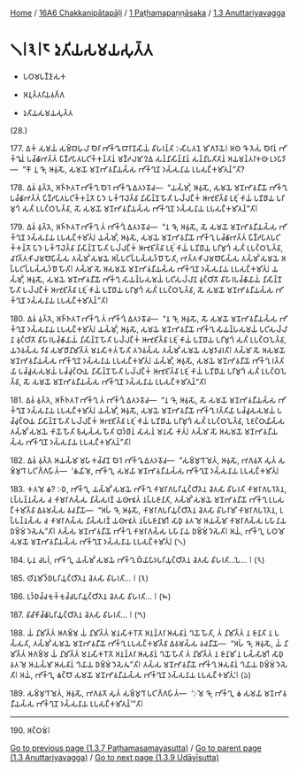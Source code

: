 
[Home](/) / [16A6 Chakkanipātapāḷi](../...md) / [1 Paṭhamapaṇṇāsaka](...md) / [1.3 Anuttariyavagga](../16A6/1/1.3.md)

# 𑁧𑁇𑁩𑁇𑁮 𑀤𑀼𑀢𑀺𑀬𑀲𑀫𑀬𑀲𑀼𑀢𑁆𑀢

* 𑀧𑀞𑀫𑀧𑀡𑁆𑀡𑀸𑀲𑀓

* 𑀅𑀦𑀼𑀢𑁆𑀢𑀭𑀺𑀬𑀯𑀕𑁆𑀕

* 𑀤𑀼𑀢𑀺𑀬𑀲𑀫𑀬𑀲𑀼𑀢𑁆𑀢

(28.)

177\. 𑀏𑀓𑀁 𑀲𑀫𑀬𑀁 𑀲𑀫𑁆𑀩𑀳𑀼𑀮𑀸 𑀣𑁂𑀭𑀸 𑀪𑀺𑀓𑁆𑀔𑀽 𑀩𑀸𑀭𑀸𑀡𑀲𑀺𑀬𑀁 𑀯𑀺𑀳𑀭𑀦𑁆𑀢𑀺 𑀇𑀲𑀺𑀧𑀢𑀦𑁂 𑀫𑀺𑀕𑀤𑀸𑀬𑁂𑁇 𑀅𑀣 𑀔𑁄 𑀢𑁂𑀲𑀁 𑀣𑁂𑀭𑀸𑀦𑀁 𑀪𑀺𑀓𑁆𑀔𑀽𑀦𑀁 𑀧𑀘𑁆𑀙𑀸𑀪𑀢𑁆𑀢𑀁 𑀧𑀺𑀡𑁆𑀟𑀧𑀸𑀢𑀧𑀝𑀺𑀓𑁆𑀓𑀦𑁆𑀢𑀸𑀦𑀁 𑀫𑀡𑁆𑀟𑀮𑀫𑀸𑀍𑀏 𑀲𑀦𑁆𑀦𑀺𑀲𑀺𑀦𑁆𑀦𑀸𑀦𑀁 𑀲𑀦𑁆𑀦𑀺𑀧𑀢𑀺𑀢𑀸𑀦𑀁 𑀅𑀬𑀫𑀦𑁆𑀢𑀭𑀸𑀓𑀣𑀸 𑀉𑀤𑀧𑀸𑀤𑀺—  “𑀓𑁄 𑀦𑀼 𑀔𑁄, 𑀆𑀯𑀼𑀲𑁄, 𑀲𑀫𑀬𑁄 𑀫𑀦𑁄𑀪𑀸𑀯𑀦𑀻𑀬𑀲𑁆𑀲 𑀪𑀺𑀓𑁆𑀔𑀼𑀦𑁄 𑀤𑀲𑁆𑀲𑀦𑀸𑀬 𑀉𑀧𑀲𑀗𑁆𑀓𑀫𑀺𑀢𑀼𑀦𑁆”𑀢𑀺?

178\. 𑀏𑀯𑀁 𑀯𑀼𑀢𑁆𑀢𑁂, 𑀅𑀜𑁆𑀜𑀢𑀭𑁄 𑀪𑀺𑀓𑁆𑀔𑀼 𑀣𑁂𑀭𑁂 𑀪𑀺𑀓𑁆𑀔𑀽 𑀏𑀢𑀤𑀯𑁄𑀘—  “𑀬𑀲𑁆𑀫𑀺𑀁, 𑀆𑀯𑀼𑀲𑁄, 𑀲𑀫𑀬𑁂 𑀫𑀦𑁄𑀪𑀸𑀯𑀦𑀻𑀬𑁄 𑀪𑀺𑀓𑁆𑀔𑀼 𑀧𑀘𑁆𑀙𑀸𑀪𑀢𑁆𑀢𑀁 𑀧𑀺𑀡𑁆𑀟𑀧𑀸𑀢𑀧𑀝𑀺𑀓𑁆𑀓𑀦𑁆𑀢𑁄 𑀧𑀸𑀤𑁂 𑀧𑀓𑁆𑀔𑀸𑀮𑁂𑀢𑁆𑀯𑀸 𑀦𑀺𑀲𑀺𑀦𑁆𑀦𑁄 𑀳𑁄𑀢𑀺 𑀧𑀮𑁆𑀮𑀗𑁆𑀓𑀁 𑀆𑀪𑀼𑀚𑀺𑀢𑁆𑀯𑀸 𑀉𑀚𑀼𑀁 𑀓𑀸𑀬𑀁 𑀧𑀡𑀺𑀥𑀸𑀬 𑀧𑀭𑀺𑀫𑀼𑀔𑀁 𑀲𑀢𑀺𑀁 𑀉𑀧𑀝𑁆𑀞𑀧𑁂𑀢𑁆𑀯𑀸, 𑀲𑁄 𑀲𑀫𑀬𑁄 𑀫𑀦𑁄𑀪𑀸𑀯𑀦𑀻𑀬𑀲𑁆𑀲 𑀪𑀺𑀓𑁆𑀔𑀼𑀦𑁄 𑀤𑀲𑁆𑀲𑀦𑀸𑀬 𑀉𑀧𑀲𑀗𑁆𑀓𑀫𑀺𑀢𑀼𑀦𑁆”𑀢𑀺𑁇

179\. 𑀏𑀯𑀁 𑀯𑀼𑀢𑁆𑀢𑁂, 𑀅𑀜𑁆𑀜𑀢𑀭𑁄 𑀪𑀺𑀓𑁆𑀔𑀼 𑀢𑀁 𑀪𑀺𑀓𑁆𑀔𑀼𑀁 𑀏𑀢𑀤𑀯𑁄𑀘—  “𑀦 𑀔𑁄, 𑀆𑀯𑀼𑀲𑁄, 𑀲𑁄 𑀲𑀫𑀬𑁄 𑀫𑀦𑁄𑀪𑀸𑀯𑀦𑀻𑀬𑀲𑁆𑀲 𑀪𑀺𑀓𑁆𑀔𑀼𑀦𑁄 𑀤𑀲𑁆𑀲𑀦𑀸𑀬 𑀉𑀧𑀲𑀗𑁆𑀓𑀫𑀺𑀢𑀼𑀁𑁇 𑀬𑀲𑁆𑀫𑀺𑀁, 𑀆𑀯𑀼𑀲𑁄, 𑀲𑀫𑀬𑁂 𑀫𑀦𑁄𑀪𑀸𑀯𑀦𑀻𑀬𑁄 𑀪𑀺𑀓𑁆𑀔𑀼 𑀧𑀘𑁆𑀙𑀸𑀪𑀢𑁆𑀢𑀁 𑀧𑀺𑀡𑁆𑀟𑀧𑀸𑀢𑀧𑀝𑀺𑀓𑁆𑀓𑀦𑁆𑀢𑁄 𑀧𑀸𑀤𑁂 𑀧𑀓𑁆𑀔𑀸𑀮𑁂𑀢𑁆𑀯𑀸 𑀦𑀺𑀲𑀺𑀦𑁆𑀦𑁄 𑀳𑁄𑀢𑀺 𑀧𑀮𑁆𑀮𑀗𑁆𑀓𑀁 𑀆𑀪𑀼𑀚𑀺𑀢𑁆𑀯𑀸 𑀉𑀚𑀼𑀁 𑀓𑀸𑀬𑀁 𑀧𑀡𑀺𑀥𑀸𑀬 𑀧𑀭𑀺𑀫𑀼𑀔𑀁 𑀲𑀢𑀺𑀁 𑀉𑀧𑀝𑁆𑀞𑀧𑁂𑀢𑁆𑀯𑀸, 𑀘𑀸𑀭𑀺𑀢𑁆𑀢𑀓𑀺𑀮𑀫𑀣𑁄𑀧𑀺𑀲𑁆𑀲 𑀢𑀲𑁆𑀫𑀺𑀁 𑀲𑀫𑀬𑁂 𑀅𑀧𑁆𑀧𑀝𑀺𑀧𑁆𑀧𑀲𑁆𑀲𑀤𑁆𑀥𑁄 𑀳𑁄𑀢𑀺, 𑀪𑀢𑁆𑀢𑀓𑀺𑀮𑀫𑀣𑁄𑀧𑀺𑀲𑁆𑀲 𑀢𑀲𑁆𑀫𑀺𑀁 𑀲𑀫𑀬𑁂 𑀅𑀧𑁆𑀧𑀝𑀺𑀧𑁆𑀧𑀲𑁆𑀲𑀤𑁆𑀥𑁄 𑀳𑁄𑀢𑀺𑁇 𑀢𑀲𑁆𑀫𑀸 𑀲𑁄 𑀅𑀲𑀫𑀬𑁄 𑀫𑀦𑁄𑀪𑀸𑀯𑀦𑀻𑀬𑀲𑁆𑀲 𑀪𑀺𑀓𑁆𑀔𑀼𑀦𑁄 𑀤𑀲𑁆𑀲𑀦𑀸𑀬 𑀉𑀧𑀲𑀗𑁆𑀓𑀫𑀺𑀢𑀼𑀁𑁇 𑀬𑀲𑁆𑀫𑀺𑀁, 𑀆𑀯𑀼𑀲𑁄, 𑀲𑀫𑀬𑁂 𑀫𑀦𑁄𑀪𑀸𑀯𑀦𑀻𑀬𑁄 𑀪𑀺𑀓𑁆𑀔𑀼 𑀲𑀸𑀬𑀦𑁆𑀳𑀲𑀫𑀬𑀁 𑀧𑀝𑀺𑀲𑀮𑁆𑀮𑀸𑀦𑀸 𑀯𑀼𑀝𑁆𑀞𑀺𑀢𑁄 𑀯𑀺𑀳𑀸𑀭𑀧𑀘𑁆𑀙𑀸𑀬𑀸𑀬𑀁 𑀦𑀺𑀲𑀺𑀦𑁆𑀦𑁄 𑀳𑁄𑀢𑀺 𑀧𑀮𑁆𑀮𑀗𑁆𑀓𑀁 𑀆𑀪𑀼𑀚𑀺𑀢𑁆𑀯𑀸 𑀉𑀚𑀼𑀁 𑀓𑀸𑀬𑀁 𑀧𑀡𑀺𑀥𑀸𑀬 𑀧𑀭𑀺𑀫𑀼𑀔𑀁 𑀲𑀢𑀺𑀁 𑀉𑀧𑀝𑁆𑀞𑀧𑁂𑀢𑁆𑀯𑀸, 𑀲𑁄 𑀲𑀫𑀬𑁄 𑀫𑀦𑁄𑀪𑀸𑀯𑀦𑀻𑀬𑀲𑁆𑀲 𑀪𑀺𑀓𑁆𑀔𑀼𑀦𑁄 𑀤𑀲𑁆𑀲𑀦𑀸𑀬 𑀉𑀧𑀲𑀗𑁆𑀓𑀫𑀺𑀢𑀼𑀦𑁆”𑀢𑀺𑁇

180\. 𑀏𑀯𑀁 𑀯𑀼𑀢𑁆𑀢𑁂, 𑀅𑀜𑁆𑀜𑀢𑀭𑁄 𑀪𑀺𑀓𑁆𑀔𑀼 𑀢𑀁 𑀪𑀺𑀓𑁆𑀔𑀼𑀁 𑀏𑀢𑀤𑀯𑁄𑀘—  “𑀦 𑀔𑁄, 𑀆𑀯𑀼𑀲𑁄, 𑀲𑁄 𑀲𑀫𑀬𑁄 𑀫𑀦𑁄𑀪𑀸𑀯𑀦𑀻𑀬𑀲𑁆𑀲 𑀪𑀺𑀓𑁆𑀔𑀼𑀦𑁄 𑀤𑀲𑁆𑀲𑀦𑀸𑀬 𑀉𑀧𑀲𑀗𑁆𑀓𑀫𑀺𑀢𑀼𑀁𑁇 𑀬𑀲𑁆𑀫𑀺𑀁, 𑀆𑀯𑀼𑀲𑁄, 𑀲𑀫𑀬𑁂 𑀫𑀦𑁄𑀪𑀸𑀯𑀦𑀻𑀬𑁄 𑀪𑀺𑀓𑁆𑀔𑀼 𑀲𑀸𑀬𑀦𑁆𑀳𑀲𑀫𑀬𑀁 𑀧𑀝𑀺𑀲𑀮𑁆𑀮𑀸𑀦𑀸 𑀯𑀼𑀝𑁆𑀞𑀺𑀢𑁄 𑀯𑀺𑀳𑀸𑀭𑀧𑀘𑁆𑀙𑀸𑀬𑀸𑀬𑀁 𑀦𑀺𑀲𑀺𑀦𑁆𑀦𑁄 𑀳𑁄𑀢𑀺 𑀧𑀮𑁆𑀮𑀗𑁆𑀓𑀁 𑀆𑀪𑀼𑀚𑀺𑀢𑁆𑀯𑀸 𑀉𑀚𑀼𑀁 𑀓𑀸𑀬𑀁 𑀧𑀡𑀺𑀥𑀸𑀬 𑀧𑀭𑀺𑀫𑀼𑀔𑀁 𑀲𑀢𑀺𑀁 𑀉𑀧𑀝𑁆𑀞𑀧𑁂𑀢𑁆𑀯𑀸, 𑀬𑀤𑁂𑀯𑀲𑁆𑀲 𑀤𑀺𑀯𑀸 𑀲𑀫𑀸𑀥𑀺𑀦𑀺𑀫𑀺𑀢𑁆𑀢𑀁 𑀫𑀦𑀲𑀺𑀓𑀢𑀁 𑀳𑁄𑀢𑀺 𑀢𑀤𑁂𑀯𑀲𑁆𑀲 𑀢𑀲𑁆𑀫𑀺𑀁 𑀲𑀫𑀬𑁂 𑀲𑀫𑀼𑀤𑀸𑀘𑀭𑀢𑀺𑁇 𑀢𑀲𑁆𑀫𑀸 𑀲𑁄 𑀅𑀲𑀫𑀬𑁄 𑀫𑀦𑁄𑀪𑀸𑀯𑀦𑀻𑀬𑀲𑁆𑀲 𑀪𑀺𑀓𑁆𑀔𑀼𑀦𑁄 𑀤𑀲𑁆𑀲𑀦𑀸𑀬 𑀉𑀧𑀲𑀗𑁆𑀓𑀫𑀺𑀢𑀼𑀁𑁇 𑀬𑀲𑁆𑀫𑀺𑀁, 𑀆𑀯𑀼𑀲𑁄, 𑀲𑀫𑀬𑁂 𑀫𑀦𑁄𑀪𑀸𑀯𑀦𑀻𑀬𑁄 𑀪𑀺𑀓𑁆𑀔𑀼 𑀭𑀢𑁆𑀢𑀺𑀬𑀸 𑀧𑀘𑁆𑀘𑀽𑀲𑀲𑀫𑀬𑀁 𑀧𑀘𑁆𑀘𑀼𑀝𑁆𑀞𑀸𑀬 𑀦𑀺𑀲𑀺𑀦𑁆𑀦𑁄 𑀳𑁄𑀢𑀺 𑀧𑀮𑁆𑀮𑀗𑁆𑀓𑀁 𑀆𑀪𑀼𑀚𑀺𑀢𑁆𑀯𑀸 𑀉𑀚𑀼𑀁 𑀓𑀸𑀬𑀁 𑀧𑀡𑀺𑀥𑀸𑀬 𑀧𑀭𑀺𑀫𑀼𑀔𑀁 𑀲𑀢𑀺𑀁 𑀉𑀧𑀝𑁆𑀞𑀧𑁂𑀢𑁆𑀯𑀸, 𑀲𑁄 𑀲𑀫𑀬𑁄 𑀫𑀦𑁄𑀪𑀸𑀯𑀦𑀻𑀬𑀲𑁆𑀲 𑀪𑀺𑀓𑁆𑀔𑀼𑀦𑁄 𑀤𑀲𑁆𑀲𑀦𑀸𑀬 𑀉𑀧𑀲𑀗𑁆𑀓𑀫𑀺𑀢𑀼𑀦𑁆”𑀢𑀺𑁇

181\. 𑀏𑀯𑀁 𑀯𑀼𑀢𑁆𑀢𑁂, 𑀅𑀜𑁆𑀜𑀢𑀭𑁄 𑀪𑀺𑀓𑁆𑀔𑀼 𑀢𑀁 𑀪𑀺𑀓𑁆𑀔𑀼𑀁 𑀏𑀢𑀤𑀯𑁄𑀘—  “𑀦 𑀔𑁄, 𑀆𑀯𑀼𑀲𑁄, 𑀲𑁄 𑀲𑀫𑀬𑁄 𑀫𑀦𑁄𑀪𑀸𑀯𑀦𑀻𑀬𑀲𑁆𑀲 𑀪𑀺𑀓𑁆𑀔𑀼𑀦𑁄 𑀤𑀲𑁆𑀲𑀦𑀸𑀬 𑀉𑀧𑀲𑀗𑁆𑀓𑀫𑀺𑀢𑀼𑀁𑁇 𑀬𑀲𑁆𑀫𑀺𑀁, 𑀆𑀯𑀼𑀲𑁄, 𑀲𑀫𑀬𑁂 𑀫𑀦𑁄𑀪𑀸𑀯𑀦𑀻𑀬𑁄 𑀪𑀺𑀓𑁆𑀔𑀼 𑀭𑀢𑁆𑀢𑀺𑀬𑀸 𑀧𑀘𑁆𑀘𑀽𑀲𑀲𑀫𑀬𑀁 𑀧𑀘𑁆𑀘𑀼𑀝𑁆𑀞𑀸𑀬 𑀦𑀺𑀲𑀺𑀦𑁆𑀦𑁄 𑀳𑁄𑀢𑀺 𑀧𑀮𑁆𑀮𑀗𑁆𑀓𑀁 𑀆𑀪𑀼𑀚𑀺𑀢𑁆𑀯𑀸 𑀉𑀚𑀼𑀁 𑀓𑀸𑀬𑀁 𑀧𑀡𑀺𑀥𑀸𑀬 𑀧𑀭𑀺𑀫𑀼𑀔𑀁 𑀲𑀢𑀺𑀁 𑀉𑀧𑀝𑁆𑀞𑀧𑁂𑀢𑁆𑀯𑀸, 𑀑𑀚𑀝𑁆𑀞𑀸𑀬𑀺𑀲𑁆𑀲 𑀢𑀲𑁆𑀫𑀺𑀁 𑀲𑀫𑀬𑁂 𑀓𑀸𑀬𑁄 𑀳𑁄𑀢𑀺 𑀨𑀸𑀲𑀼𑀲𑁆𑀲 𑀳𑁄𑀢𑀺 𑀩𑀼𑀤𑁆𑀥𑀸𑀦𑀁 𑀲𑀸𑀲𑀦𑀁 𑀫𑀦𑀲𑀺 𑀓𑀸𑀢𑀼𑀁𑁇 𑀢𑀲𑁆𑀫𑀸 𑀲𑁄 𑀅𑀲𑀫𑀬𑁄 𑀫𑀦𑁄𑀪𑀸𑀯𑀦𑀻𑀬𑀲𑁆𑀲 𑀪𑀺𑀓𑁆𑀔𑀼𑀦𑁄 𑀤𑀲𑁆𑀲𑀦𑀸𑀬 𑀉𑀧𑀲𑀗𑁆𑀓𑀫𑀺𑀢𑀼𑀦𑁆”𑀢𑀺𑁇

182\. 𑀏𑀯𑀁 𑀯𑀼𑀢𑁆𑀢𑁂 𑀆𑀬𑀲𑁆𑀫𑀸 𑀫𑀳𑀸𑀓𑀘𑁆𑀘𑀸𑀦𑁄 𑀣𑁂𑀭𑁂 𑀪𑀺𑀓𑁆𑀔𑀽 𑀏𑀢𑀤𑀯𑁄𑀘—  “𑀲𑀫𑁆𑀫𑀼𑀔𑀸 𑀫𑁂𑀢𑀁, 𑀆𑀯𑀼𑀲𑁄, 𑀪𑀕𑀯𑀢𑁄 𑀲𑀼𑀢𑀁 𑀲𑀫𑁆𑀫𑀼𑀔𑀸 𑀧𑀝𑀺𑀕𑁆𑀕𑀳𑀺𑀢𑀁—  ‘𑀙𑀬𑀺𑀫𑁂, 𑀪𑀺𑀓𑁆𑀔𑀼, 𑀲𑀫𑀬𑀸 𑀫𑀦𑁄𑀪𑀸𑀯𑀦𑀻𑀬𑀲𑁆𑀲 𑀪𑀺𑀓𑁆𑀔𑀼𑀦𑁄 𑀤𑀲𑁆𑀲𑀦𑀸𑀬 𑀉𑀧𑀲𑀗𑁆𑀓𑀫𑀺𑀢𑀼𑀁𑁇

183\. 𑀓𑀢𑀫𑁂 𑀙? 𑀇𑀥, 𑀪𑀺𑀓𑁆𑀔𑀼, 𑀬𑀲𑁆𑀫𑀺𑀁 𑀲𑀫𑀬𑁂 𑀪𑀺𑀓𑁆𑀔𑀼 𑀓𑀸𑀫𑀭𑀸𑀕𑀧𑀭𑀺𑀬𑀼𑀝𑁆𑀞𑀺𑀢𑁂𑀦 𑀘𑁂𑀢𑀲𑀸 𑀯𑀺𑀳𑀭𑀢𑀺 𑀓𑀸𑀫𑀭𑀸𑀕𑀧𑀭𑁂𑀢𑁂𑀦, 𑀉𑀧𑁆𑀧𑀦𑁆𑀦𑀲𑁆𑀲 𑀘 𑀓𑀸𑀫𑀭𑀸𑀕𑀲𑁆𑀲 𑀦𑀺𑀲𑁆𑀲𑀭𑀡𑀁 𑀬𑀣𑀸𑀪𑀽𑀢𑀁 𑀦𑀧𑁆𑀧𑀚𑀸𑀦𑀸𑀢𑀺, 𑀢𑀲𑁆𑀫𑀺𑀁 𑀲𑀫𑀬𑁂 𑀫𑀦𑁄𑀪𑀸𑀯𑀦𑀻𑀬𑁄 𑀪𑀺𑀓𑁆𑀔𑀼 𑀉𑀧𑀲𑀗𑁆𑀓𑀫𑀺𑀢𑁆𑀯𑀸 𑀏𑀯𑀫𑀲𑁆𑀲 𑀯𑀘𑀦𑀻𑀬𑁄—  “𑀅𑀳𑀁 𑀔𑁄, 𑀆𑀯𑀼𑀲𑁄, 𑀓𑀸𑀫𑀭𑀸𑀕𑀧𑀭𑀺𑀬𑀼𑀝𑁆𑀞𑀺𑀢𑁂𑀦 𑀘𑁂𑀢𑀲𑀸 𑀯𑀺𑀳𑀭𑀸𑀫𑀺 𑀓𑀸𑀫𑀭𑀸𑀕𑀧𑀭𑁂𑀢𑁂𑀦, 𑀉𑀧𑁆𑀧𑀦𑁆𑀦𑀲𑁆𑀲 𑀘 𑀓𑀸𑀫𑀭𑀸𑀕𑀲𑁆𑀲 𑀦𑀺𑀲𑁆𑀲𑀭𑀡𑀁 𑀬𑀣𑀸𑀪𑀽𑀢𑀁 𑀦𑀧𑁆𑀧𑀚𑀸𑀦𑀸𑀫𑀺𑁇 𑀲𑀸𑀥𑀼 𑀯𑀢 𑀫𑁂 𑀆𑀬𑀲𑁆𑀫𑀸 𑀓𑀸𑀫𑀭𑀸𑀕𑀲𑁆𑀲 𑀧𑀳𑀸𑀦𑀸𑀬 𑀥𑀫𑁆𑀫𑀁 𑀤𑁂𑀲𑁂𑀢𑀽”𑀢𑀺𑁇 𑀢𑀲𑁆𑀲 𑀫𑀦𑁄𑀪𑀸𑀯𑀦𑀻𑀬𑁄 𑀪𑀺𑀓𑁆𑀔𑀼 𑀓𑀸𑀫𑀭𑀸𑀕𑀲𑁆𑀲 𑀧𑀳𑀸𑀦𑀸𑀬 𑀥𑀫𑁆𑀫𑀁 𑀤𑁂𑀲𑁂𑀢𑀺𑁇 𑀅𑀬𑀁, 𑀪𑀺𑀓𑁆𑀔𑀼, 𑀧𑀞𑀫𑁄 𑀲𑀫𑀬𑁄 𑀫𑀦𑁄𑀪𑀸𑀯𑀦𑀻𑀬𑀲𑁆𑀲 𑀪𑀺𑀓𑁆𑀔𑀼𑀦𑁄 𑀤𑀲𑁆𑀲𑀦𑀸𑀬 𑀉𑀧𑀲𑀗𑁆𑀓𑀫𑀺𑀢𑀼𑀁𑁇 (𑁧)

184\. 𑀧𑀼𑀦 𑀘𑀧𑀭𑀁, 𑀪𑀺𑀓𑁆𑀔𑀼, 𑀬𑀲𑁆𑀫𑀺𑀁 𑀲𑀫𑀬𑁂 𑀪𑀺𑀓𑁆𑀔𑀼 𑀩𑁆𑀬𑀸𑀧𑀸𑀤𑀧𑀭𑀺𑀬𑀼𑀝𑁆𑀞𑀺𑀢𑁂𑀦 𑀘𑁂𑀢𑀲𑀸 𑀯𑀺𑀳𑀭𑀢𑀺…𑀧𑁂… 𑁇 (𑁨)

185\. 𑀣𑀺𑀦𑀫𑀺𑀤𑁆𑀥𑀧𑀭𑀺𑀬𑀼𑀝𑁆𑀞𑀺𑀢𑁂𑀦 𑀘𑁂𑀢𑀲𑀸 𑀯𑀺𑀳𑀭𑀢𑀺… 𑁇 (𑁩)

186\. 𑀉𑀤𑁆𑀥𑀘𑁆𑀘𑀓𑀼𑀓𑁆𑀓𑀼𑀘𑁆𑀘𑀧𑀭𑀺𑀬𑀼𑀝𑁆𑀞𑀺𑀢𑁂𑀦 𑀘𑁂𑀢𑀲𑀸 𑀯𑀺𑀳𑀭𑀢𑀺… 𑁇 (𑁪)

187\. 𑀯𑀺𑀘𑀺𑀓𑀺𑀘𑁆𑀙𑀸𑀧𑀭𑀺𑀬𑀼𑀝𑁆𑀞𑀺𑀢𑁂𑀦 𑀘𑁂𑀢𑀲𑀸 𑀯𑀺𑀳𑀭𑀢𑀺… 𑁇 (𑁫)

188\. 𑀬𑀁 𑀦𑀺𑀫𑀺𑀢𑁆𑀢𑀁 𑀆𑀕𑀫𑁆𑀫 𑀬𑀁 𑀦𑀺𑀫𑀺𑀢𑁆𑀢𑀁 𑀫𑀦𑀲𑀺𑀓𑀭𑁄𑀢𑁄 𑀅𑀦𑀦𑁆𑀢𑀭𑀸 𑀆𑀲𑀯𑀸𑀦𑀁 𑀔𑀬𑁄 𑀳𑁄𑀢𑀺, 𑀢𑀁 𑀦𑀺𑀫𑀺𑀢𑁆𑀢𑀁 𑀦 𑀚𑀸𑀦𑀸𑀢𑀺 𑀦 𑀧𑀲𑁆𑀲𑀢𑀺, 𑀢𑀲𑁆𑀫𑀺𑀁 𑀲𑀫𑀬𑁂 𑀫𑀦𑁄𑀪𑀸𑀯𑀦𑀻𑀬𑁄 𑀪𑀺𑀓𑁆𑀔𑀼 𑀉𑀧𑀲𑀗𑁆𑀓𑀫𑀺𑀢𑁆𑀯𑀸 𑀏𑀯𑀫𑀲𑁆𑀲 𑀯𑀘𑀦𑀻𑀬𑁄—  “𑀅𑀳𑀁 𑀔𑁄, 𑀆𑀯𑀼𑀲𑁄, 𑀬𑀁 𑀦𑀺𑀫𑀺𑀢𑁆𑀢𑀁 𑀆𑀕𑀫𑁆𑀫 𑀬𑀁 𑀦𑀺𑀫𑀺𑀢𑁆𑀢𑀁 𑀫𑀦𑀲𑀺𑀓𑀭𑁄𑀢𑁄 𑀅𑀦𑀦𑁆𑀢𑀭𑀸 𑀆𑀲𑀯𑀸𑀦𑀁 𑀔𑀬𑁄 𑀳𑁄𑀢𑀺 𑀢𑀁 𑀦𑀺𑀫𑀺𑀢𑁆𑀢𑀁 𑀦 𑀚𑀸𑀦𑀸𑀫𑀺 𑀦 𑀧𑀲𑁆𑀲𑀸𑀫𑀺𑁇 𑀲𑀸𑀥𑀼 𑀯𑀢 𑀫𑁂 𑀆𑀬𑀲𑁆𑀫𑀸 𑀆𑀲𑀯𑀸𑀦𑀁 𑀔𑀬𑀸𑀬 𑀥𑀫𑁆𑀫𑀁 𑀤𑁂𑀲𑁂𑀢𑀽”𑀢𑀺𑁇 𑀢𑀲𑁆𑀲 𑀫𑀦𑁄𑀪𑀸𑀯𑀦𑀻𑀬𑁄 𑀪𑀺𑀓𑁆𑀔𑀼 𑀆𑀲𑀯𑀸𑀦𑀁 𑀔𑀬𑀸𑀬 𑀥𑀫𑁆𑀫𑀁 𑀤𑁂𑀲𑁂𑀢𑀺𑁇 𑀅𑀬𑀁, 𑀪𑀺𑀓𑁆𑀔𑀼, 𑀙𑀝𑁆𑀞𑁄 𑀲𑀫𑀬𑁄 𑀫𑀦𑁄𑀪𑀸𑀯𑀦𑀻𑀬𑀲𑁆𑀲 𑀪𑀺𑀓𑁆𑀔𑀼𑀦𑁄 𑀤𑀲𑁆𑀲𑀦𑀸𑀬 𑀉𑀧𑀲𑀗𑁆𑀓𑀫𑀺𑀢𑀼𑀁’𑁇 (𑁬)

189\. 𑀲𑀫𑁆𑀫𑀼𑀔𑀸 𑀫𑁂𑀢𑀁, 𑀆𑀯𑀼𑀲𑁄, 𑀪𑀕𑀯𑀢𑁄 𑀲𑀼𑀢𑀁 𑀲𑀫𑁆𑀫𑀼𑀔𑀸 𑀧𑀝𑀺𑀕𑁆𑀕𑀳𑀺𑀢𑀁—  ‘𑀇𑀫𑁂 𑀔𑁄, 𑀪𑀺𑀓𑁆𑀔𑀼, 𑀙 𑀲𑀫𑀬𑀸 𑀫𑀦𑁄𑀪𑀸𑀯𑀦𑀻𑀬𑀲𑁆𑀲 𑀪𑀺𑀓𑁆𑀔𑀼𑀦𑁄 𑀤𑀲𑁆𑀲𑀦𑀸𑀬 𑀉𑀧𑀲𑀗𑁆𑀓𑀫𑀺𑀢𑀼𑀦𑁆’”𑀢𑀺𑁇

---

190\. 𑀅𑀝𑁆𑀞𑀫𑀁𑁇



[Go to previous page (1.3.7 Paṭhamasamayasutta)](1.3.7.md) / [Go to parent page (1.3 Anuttariyavagga)](../16A6/1/1.3.md) / [Go to next page (1.3.9 Udāyīsutta)](1.3.9.md)


